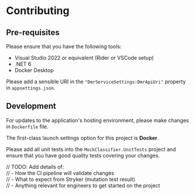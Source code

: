 # Contributing

## Pre-requisites
Please ensure that you have the following tools:
* Visual Studio 2022 or equivalent (Rider or VSCode setup)
* .NET 6
* Docker Desktop

Please add a sensible URI in the `"DmrServiceSettings:DmrApiUri"` property in `appsettings.json`.

## Development
For updates to the application's hosting environment, please make changes in `Dockerfile` file.

The first-class launch settings option for this project is **Docker**.

Please add all unit tests into the `MockClassifier.UnitTests` project and ensure that you have good quality tests covering your changes.

// TODO: Add details of:   
//  - How the CI pipeline will validate changes   
//  - What to expect from Stryker (mutation test result)   
//  - Anything relevant for engineers to get started on the project
